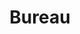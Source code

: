 ---
layout: startup_page
title: "Bureau"
id: "bureau.id"
permalink: "/bureaubureau.id04182025/"
website: "https://www.bureau.id/"
funding_round: "Series B"
funding_amount: "$30M"
investors: "Sorenson Capital, PayPal Ventures, Commerce Ventures, GMO Venture Partners, Village Global, Quona Capital, XYZ Ventures"
about: "Bureau is a risk intelligence platform that uses AI to prevent digital fraud in real-time. Its platform analyzes various data points to identify and block scammers across the customer lifecycle, surpassing traditional rule-based systems. Bureau aims to protect businesses and consumers from the rising threat of cyberfraud."
markets: "Cyber Security, Fraud Detection, Identity Management, Risk Management, Fintech, Banking, Gaming, E-commerce, Consumer Internet"
hq: "San Francisco, California, United States"
founded_year: "2020"
linkedin: "https://www.linkedin.com/company/bureauidentity"
twitter: "https://twitter.com/bureauidentity"
instagram: ""
facebook: ""
crunchbase: "https://www.crunchbase.com/organization/bureau-6b80"
pitchbook: "https://pitchbook.com/profiles/company/462963-07"

# SEO Optimization
meta_title: "Bureau - Series B Funding ($30M)"
meta_description: "Bureau, Bureau is a risk intelligence platform that uses AI to prevent digital fraud in real-time. Its platform analyzes various data points to identify and b..."
meta_keywords: "Bureau, Cyber Security, Fraud Detection, Identity Management, Risk Management, Fintech, Banking, Gaming, E-commerce, Consumer Internet, Series B funding"
canonical_url: "https://pkprojectstartups.github.io/projectstartups.com/bureaubureau.id04182025/"
---